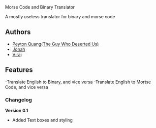 Morse Code and Binary Translator

A mostly useless translator for binary and morse code

## Authors

- [Peyton Quang(The Guy Who Deserted Us)](https://deadseye40.github.io/)
- [Jonah](http://link-to-website-here/)
- [Viraj](http://swiftninja99.github.io)

## Features

-Translate English to Binary, and vice versa
-Translate English to Mortse Code, and vice versa

### Changelog

**Version 0.1**

- Added Text boxes and styling
